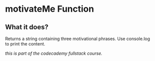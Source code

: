 # motivateMe Function

## **What it does?**

Returns a string containing three motivational phrases. Use console.log  
to print the content.  


*this is part of the codecademy fullstack course.*

